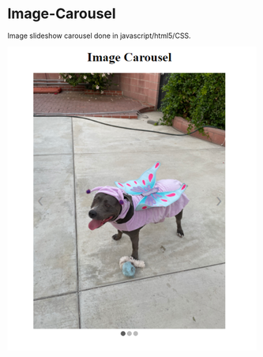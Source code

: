 # Image-Carousel

Image slideshow carousel done in javascript/html5/CSS.

![Sample Screenshot](SamplePicture.PNG)
